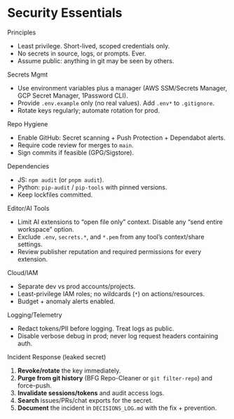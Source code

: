 # Security Essentials

Principles
- Least privilege. Short-lived, scoped credentials only.
- No secrets in source, logs, or prompts. Ever.
- Assume public: anything in git may be seen by others.

Secrets Mgmt
- Use environment variables plus a manager (AWS SSM/Secrets Manager, GCP Secret Manager, 1Password CLI).
- Provide `.env.example` only (no real values). Add `.env*` to `.gitignore`.
- Rotate keys regularly; automate rotation for prod.

Repo Hygiene
- Enable GitHub: Secret scanning + Push Protection + Dependabot alerts.
- Require code review for merges to `main`.
- Sign commits if feasible (GPG/Sigstore).

Dependencies
- JS: `npm audit` (or `pnpm audit`).
- Python: `pip-audit` / `pip-tools` with pinned versions.
- Keep lockfiles committed.

Editor/AI Tools
- Limit AI extensions to “open file only” context. Disable any “send entire workspace” option.
- Exclude `.env`, `secrets.*`, and `*.pem` from any tool’s context/share settings.
- Review publisher reputation and required permissions for every extension.

Cloud/IAM
- Separate dev vs prod accounts/projects.
- Least-privilege IAM roles; no wildcards (`*`) on actions/resources.
- Budget + anomaly alerts enabled.

Logging/Telemetry
- Redact tokens/PII before logging. Treat logs as public.
- Disable verbose debug in prod; never log request headers containing auth.

Incident Response (leaked secret)
1) **Revoke/rotate** the key immediately.
2) **Purge from git history** (BFG Repo-Cleaner or `git filter-repo`) and force-push.
3) **Invalidate sessions/tokens** and audit access logs.
4) **Search** issues/PRs/chat exports for the secret.
5) **Document** the incident in `DECISIONS_LOG.md` with the fix + prevention.
